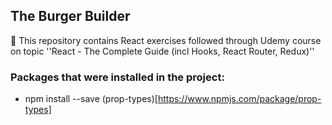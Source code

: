 ## The Burger Builder

📝 This repository contains React exercises followed through Udemy course on topic ''React - The Complete Guide (incl Hooks, React Router, Redux)''


### Packages that were installed in the project:

- npm install --save (prop-types)[https://www.npmjs.com/package/prop-types]